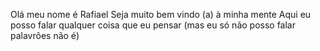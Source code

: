 Olá meu nome é Rafiael
Seja muito bem vindo (a) à minha mente
Aqui eu posso falar qualquer coisa que eu pensar (mas eu só não posso falar palavrões não é)
